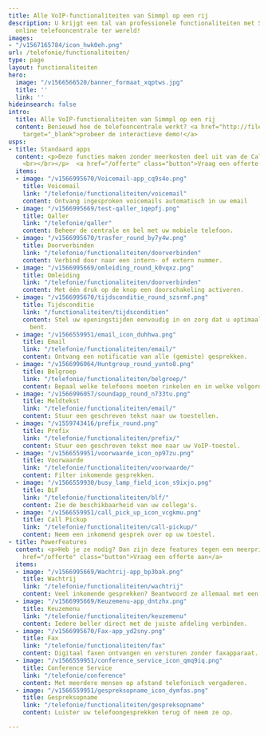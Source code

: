 ```yaml
---
title: Alle VoIP-functionaliteiten van Simmpl op een rij
description: U krijgt een tal van professionele functionaliteiten met Simmpl; de modernste
  online telefooncentrale ter wereld!
images:
- "/v1567165784/icon_hwk0eh.png"
url: /telefonie/functionaliteiten/
type: page
layout: functionaliteiten
hero:
  image: "/v1566566520/banner_formaat_xqptws.jpg"
  title: ''
  link: ''
hideinsearch: false
intro:
  title: Alle VoIP-functionaliteiten van Simmpl op een rij
  content: Benieuwd hoe de telefooncentrale werkt? <a href="http://files.callvoip.nl/"
    target="_blank">probeer de interactieve demo!</a>
usps:
- title: Standaard apps
  content: <p>Deze functies maken zonder meerkosten deel uit van de Callvoip centrale.
    <br></br></p>  <a href="/offerte" class="button">Vraag een offerte aan</a>
  items:
  - image: "/v1566995670/Voicemail-app_cq9s4o.png"
    title: Voicemail
    link: "/telefonie/functionaliteiten/voicemail"
    content: Ontvang ingesproken voicemails automatisch in uw email
  - image: "/v1566995669/test-qaller_iqepfj.png"
    title: Qaller
    link: "/telefonie/qaller"
    content: Beheer de centrale en bel met uw mobiele telefoon.
  - image: "/v1566995670/trasfer_round_by7y4w.png"
    title: Doorverbinden
    link: "/telefonie/functionaliteiten/doorverbinden"
    content: Verbind door naar een intern- of extern nummer.
  - image: "/v1566995669/omleiding_round_k0vqxz.png"
    title: Omleiding
    link: "/telefonie/functionaliteiten/doorverbinden"
    content: Met één druk op de knop een doorschakeling activeren.
  - image: "/v1566995670/tijdsconditie_round_szsrmf.png"
    title: Tijdsconditie
    link: "/functionaliteiten/tijdsconditien"
    content: Stel uw openingstijden eenvoudig in en zorg dat u optimaal bereikbaar
      bent.
  - image: "/v1566559951/email_icon_duhhwa.png"
    title: Email
    link: "/telefonie/functionaliteiten/email/"
    content: Ontvang een notificatie van alle (gemiste) gesprekken.
  - image: "/v1566996064/Huntgroup_round_yunto8.png"
    title: Belgroep
    link: "/telefonie/functionaliteiten/belgroep/"
    content: Bepaal welke telefoons moeten rinkelen en in welke volgorde.
  - image: "/v1566996057/soundapp_round_n733tu.png"
    title: Meldtekst
    link: "/telefonie/functionaliteiten/email/"
    content: Stuur een geschreven tekst naar uw toestellen.
  - image: "/v1559743416/prefix_round.png"
    title: Prefix
    link: "/telefonie/functionaliteiten/prefix/"
    content: Stuur een geschreven tekst mee naar uw VoIP-toestel.
  - image: "/v1566559951/voorwaarde_icon_op97zu.png"
    title: Voorwaarde
    link: "/telefonie/functionaliteiten/voorwaarde/"
    content: Filter inkomende gesprekken.
  - image: "/v1566559930/busy_lamp_field_icon_s9ixjo.png"
    title: BLF
    link: "/telefonie/functionaliteiten/blf/"
    content: Zie de beschikbaarheid van uw collega's.
  - image: "/v1566559951/call_pick_up_icon_vcgkmu.png"
    title: Call Pickup
    link: "/telefonie/functionaliteiten/call-pickup/"
    content: Neem een inkomend gesprek over op uw toestel.
- title: PowerFeatures
  content: <p>Heb je ze nodig? Dan zijn deze features tegen een meerprijs beschikbaar!<br></br></p>  <a
    href="/offerte" class="button">Vraag een offerte aan</a>
  items:
  - image: "/v1566995669/Wachtrij-app_bp3bak.png"
    title: Wachtrij
    link: "/telefonie/functionaliteiten/wachtrij"
    content: Veel inkomende gesprekken? Beantwoord ze allemaal met een wachtrij.
  - image: "/v1566995669/Keuzemenu-app_dntzhx.png"
    title: Keuzemenu
    link: "/telefonie/functionaliteiten/keuzemenu"
    content: Iedere beller direct met de juiste afdeling verbinden.
  - image: "/v1566995670/Fax-app_yd2sny.png"
    title: Fax
    link: "/telefonie/functionaliteiten/fax"
    content: Digitaal faxen ontvangen en versturen zonder faxapparaat.
  - image: "/v1566559951/conference_service_icon_qmq9iq.png"
    title: Conference Service
    link: "/telefonie/conference"
    content: Met meerdere mensen op afstand telefonisch vergaderen.
  - image: "/v1566559951/gespreksopname_icon_dymfas.png"
    title: Gespreksopname
    link: "/telefonie/functionaliteiten/gespreksopname"
    content: Luister uw telefoongesprekken terug of neem ze op.

---
```

